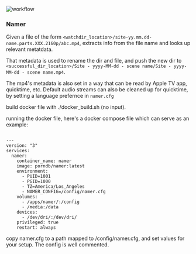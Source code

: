 ![workflow](https://github.com/4c0d3r/namer/actions/workflows/ci.yml/badge.svg)

### Namer

Given a file of the form ```<watchdir_location>/site-yy.mm.dd-name.parts.XXX.2160p/abc.mp4```, extracts info from the file name and looks up relevant metatdata.


That metadata is used to rename the dir and file, and push the new dir to ```<successful_dir_location>/Site - yyyy-MM-dd - scene name/Site - yyyy-MM-dd - scene name.mp4```.


The mp4's metadata is also set in a way that can be read by Apple TV app, quicktime, etc.   Default audio streams can also be cleaned up for quicktime, by setting a language prefernce in ```namer.cfg```


build docker file with ./docker_build.sh (no input).


running the docker file, here's a docker compose file which can serve as an example:


```docker-compose

---
version: "3"
services:  
  namer:
    container_name: namer
    image: porndb/namer:latest
    environment:
      - PUID=1001
      - PGID=1000
      - TZ=America/Los_Angeles
      - NAMER_CONFIG=/config/namer.cfg
    volumes:
      - /apps/namer/:/config
      - /media:/data
    devices:
      - /dev/dri/:/dev/dri/
    privileged: true
    restart: always

```

copy namer.cfg to a path mapped to /config/namer.cfg, and set values for your setup.   The config is well commented.


